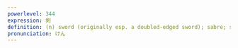 ```yaml
---
powerlevel: 344
expression: 剣
definition: (n) sword (originally esp. a doubled-edged sword); sabre; saber; blade; bayonet; swordsmanship; stinger; ovipositor; dart
pronunciation: けん
---
```

